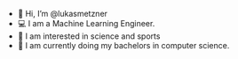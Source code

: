- 👋 Hi, I’m @lukasmetzner
- 💻 I am a Machine Learning Engineer.
- 👀 I am interested in science and sports
- 🌱 I am currently doing my bachelors in computer science.

<!---
lukasmetzner/lukasmetzner is a ✨ special ✨ repository because its `README.md` (this file) appears on your GitHub profile.
You can click the Preview link to take a look at your changes.
--->
